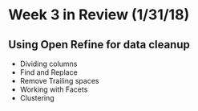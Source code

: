 # Week 3 in Review  (1/31/18)

## Using Open Refine for data cleanup 

* Dividing columns
* Find and Replace 
* Remove Trailing spaces 
* Working with Facets 
* Clustering
	
